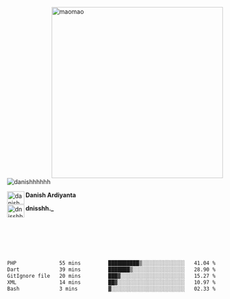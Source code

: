 <img align="right" alt="maomao" width="400" src="https://i.imgur.com/L23H0Ik.gif">

<p align="left"><img src="https://komarev.com/ghpvc/?username=danishhhhhh&label=Profile%20views&color=0e75b6&style=flat" alt="danishhhhhh" /></p>

[<img align="left" src="https://raw.githubusercontent.com/rahuldkjain/github-profile-readme-generator/master/src/images/icons/Social/linked-in-alt.svg" alt="danish ardiyanta" height="30" width="40" />](https://linkedin.com/in/danish-ardiyanta)
**Danish Ardiyanta**

[<img align="left" src="https://raw.githubusercontent.com/rahuldkjain/github-profile-readme-generator/master/src/images/icons/Social/instagram.svg" alt="dnisshh._" height="30" width="40" />](https://instagram.com/dnisshh._)
**dnisshh._**

</br></br></br></br></br>

<!--START_SECTION:waka-->

```txt
PHP              55 mins         ██████████▒░░░░░░░░░░░░░░   41.04 %
Dart             39 mins         ███████▒░░░░░░░░░░░░░░░░░   28.90 %
GitIgnore file   20 mins         ███▓░░░░░░░░░░░░░░░░░░░░░   15.27 %
XML              14 mins         ██▓░░░░░░░░░░░░░░░░░░░░░░   10.97 %
Bash             3 mins          ▓░░░░░░░░░░░░░░░░░░░░░░░░   02.33 %
```

<!--END_SECTION:waka-->
